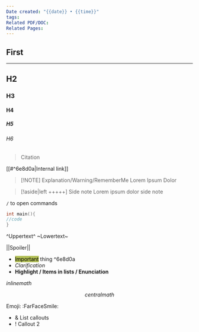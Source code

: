 ```yaml
---
Date created: "{{date}} • {{time}}"
tags: 
Related PDF/DOC: 
Related Pages:
---
```

## First

---
## H2
### H3
#### H4
##### H5
###### H6

> Citation

[[#^6e8d0a|Internal link]]

> [!NOTE] Explanation/Warning/RememberMe
> Lorem Ipsum Dolor


> [!aside|left +++++] Side note
> Lorem ipsum dolor side note

`/` to open commands

```cpp
int main(){
//code
}
```

^Uppertext^ ~Lowertext~ 

||Spoiler||

- <mark style="background: #8DA101AA">Important</mark> thing ^6e8d0a
- *Clarification*
- **Highlight / Items in lists / Enunciation** 

$inline  math$

$$central math$$

Emoji: :FarFaceSmile:


- & List callouts
- ! Callout 2